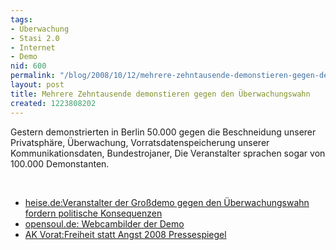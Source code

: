 ```yaml
---
tags:
- Überwachung
- Stasi 2.0
- Internet
- Demo
nid: 600
permalink: "/blog/2008/10/12/mehrere-zehntausende-demonstieren-gegen-den-ueberwachungswahn.html"
layout: post
title: Mehrere Zehntausende demonstieren gegen den Überwachungswahn
created: 1223808202
---
```

<p>Gestern demonstrierten in Berlin 50.000 gegen die Beschneidung unserer Privatsph&auml;re, &Uuml;berwachung, Vorratsdatenspeicherung unserer Kommunikationsdaten, Bundestrojaner,  Die Veranstalter sprachen sogar von 100.000 Demonstanten.</p><!--break--><p>&nbsp;</p> <ul>     <li><a href="http://www.heise.de/newsticker/Veranstalter-der-Grossdemo-gegen-den-Ueberwachungswahn-fordern-politische-Konsequenzen--/meldung/117239">heise.de:Veranstalter der Gro&szlig;demo gegen den &Uuml;berwachungswahn fordern politische Konsequenzen     </a></li>     <li><a href="http://www.opensoul.de/de/content/freiheit-statt-angst-webcam-mit-sicht-auf-die-demo"> opensoul.de: Webcambilder der Demo</a></li>     <li><a href="http://wiki.vorratsdatenspeicherung.de/Freiheit_statt_Angst_2008/Pressespiegel">AK Vorat:Freiheit statt Angst 2008 Pressespiegel</a></li> </ul>
